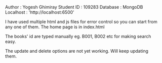 Author : Yogesh Ghimiray
Student ID : 109283
Database : MongoDB
Localhost : 'http://localhost:6500'

I have used multiple html and js files for error control so you can start from any one of them. The home page is in index.html

The books' id are typed manually eg. B001, B002 etc for making search easy.

The update and delete options are not yet working. Will keep updating them.
